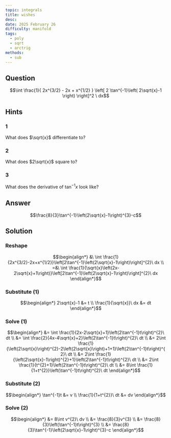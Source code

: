 ```yaml
---
topic: integrals
title: wishes
desc: 
date: 2025 February 26
difficulty: manifold
tags:
  - poly
  - sqrt
  - arctrig
methods:
  - sub
---
```



## Question
```math
\int
  \frac{1}{
    2x^{3/2} - 2x + x^{1/2}
  }
  \left[
    2 \tan^{-1}\left(
      2\sqrt{x}-1
    \right)
  \right]^2
\ dx
```


## Hints

### 1
What does $\sqrt{x}$ differentiate to?

### 2
What does $2\sqrt{x}$ square to?

### 3
What does the derivative of $\tan^{-1}{x}$ look like?


## Answer
```math
\frac{8}{3}\tan^{-1}\left(2\sqrt{x}-1\right)^{3}-c
```


## Solution

### Reshape
```math
\begin{align*}
  &\ \int \frac{1}{2x^{3/2}-2x+x^{1/2}}\left[2\tan^{-1}\left(2\sqrt{x}-1\right)\right]^{2}\ dx
  \\ =&\ \int \frac{1}{\sqrt{x}\left(2x-2\sqrt{x}+1\right)}\left[2\tan^{-1}\left(2\sqrt{x}-1\right)\right]^{2}\ dx
\end{align*}
```

### Substitute (1)
```math
\begin{align*}
  2\sqrt{x}-1 &= t
  \\ \frac{1}{\sqrt{x}}\ dx &= dt
\end{align*}
```

### Solve (1)
```math
\begin{align*}
  &= \int \frac{1}{2x-2\sqrt{x}+1}\left(2\tan^{-1}t\right)^{2}\ dt
  \\ &= \int \frac{2}{4x-4\sqrt{x}+2}\left(2\tan^{-1}t\right)^{2}\ dt
  \\ &= 2\int \frac{1}{\left(2\sqrt{x}\right)^{2}-2\left(2\sqrt{x}\right)+1+1}\left(2\tan^{-1}t\right)^{2}\ dt
  \\ &= 2\int \frac{1}{\left(2\sqrt{x}-1\right)^{2}+1}\left(2\tan^{-1}t\right)^{2}\ dt
  \\ &= 2\int \frac{1}{t^{2}+1}\left(2\tan^{-1}t\right)^{2}\ dt
  \\ &= 8\int \frac{1}{1+t^{2}}\left(\tan^{-1}t\right)^{2}\ dt
\end{align*}
```

### Substitute (2)
```math
\begin{align*}
  \tan^{-1}t &= v
  \\ \frac{1}{1+t^{2}}\ dt &= dv
\end{align*}
```

### Solve (2)
```math
\begin{align*}
  &= 8\int v^{2}\ dv
  \\ &= \frac{8}{3}v^{3}
  \\ &= \frac{8}{3}\left(\tan^{-1}t\right)^{3}
  \\ &= \frac{8}{3}\tan^{-1}\left(2\sqrt{x}-1\right)^{3}-c
\end{align*}
```
